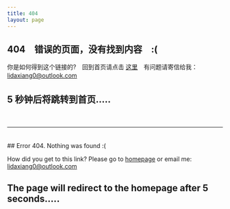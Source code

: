 ```yaml
---
title: 404
layout: page
---
```


<script language="JavaScript"> function myrefresh(){window.location="/";}setTimeout('myrefresh()',5000);</script>


## 404　错误的页面，没有找到内容　:(
你是如何得到这个链接的?　回到首页请点击 [这里](/)　有问题请寄信给我：　lidaxiang0@outlook.com　

## 5 秒钟后将跳转到首页.....

<div style="height: 20px;">
</div>

<hr>

<div style="height: 20px;">
</div>
## Error 404. Nothing was found :(

How did you get to this link?
Please go to [homepage](/) or email me:    lidaxiang0@outlook.com

## The page will redirect to the homepage after 5 seconds.....
